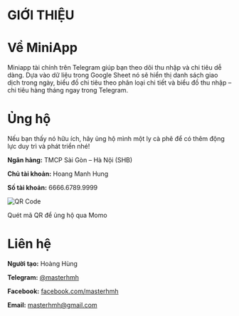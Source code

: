    <h1>GIỚI THIỆU</h1>
    <div class="info-section">
      <div class="info-card">
        <h1>Về MiniApp</h1>
        <p class="custom-text">
          Miniapp tài chính trên Telegram giúp bạn theo dõi thu nhập và chi tiêu dễ dàng. Dựa vào dữ liệu trong Google Sheet nó sẽ hiển thị danh sách giao dịch trong ngày, biểu đồ chi tiêu theo phân loại chi tiết và biểu đồ thu nhập – chi tiêu hàng tháng ngay trong Telegram. 
        </p>
      </div>
      <div class="info-card">
        <h1>Ủng hộ</h1>
        <p class="custom-text">
          Nếu bạn thấy nó hữu ích, hãy ủng hộ mình một ly cà phê để có thêm động lực duy trì và phát triển nhé!
        </p>
        <p><i class="fas fa-university" style="color: var(--accent-color);"></i><strong>Ngân hàng:</strong> TMCP Sài Gòn – Hà Nội (SHB)</p>
        <p><i class="fas fa-user" style="color: var(--accent-color);"></i><strong>Chủ tài khoản:</strong> Hoang Manh Hung</p>
        <p><i class="fas fa-credit-card" style="color: var(--accent-color);"></i><strong>Số tài khoản:</strong> 6666.6789.9999</p>
      </div>
      <div class="qr-container">
        <div class="qr-frame">
          <img id="qrImage" src="https://i.pinimg.com/736x/7c/13/53/7c135389e26cbc6460626deb9e2aa5c6.jpg" alt="QR Code" class="qr-image">
        </div>
        <p class="qr-caption">Quét mã QR để ủng hộ qua Momo</p>
      </div>
      <div class="info-card">
        <h1>Liên hệ</h1>
        <div class="contact-columns">
          <div class="contact-column">
            <p><i class="fas fa-user" style="color: var(--primary-color);"></i><strong>Người tạo:</strong> <span class="highlight-color">Hoàng Hùng</span></p>
            <p><i class="fab fa-telegram-plane" style="color: var(--primary-color);"></i><strong>Telegram:</strong> <a href="https://t.me/masterhmh" target="_blank">@masterhmh</a></p>
            <p><i class="fab fa-facebook" style="color: var(--primary-color);"></i><strong>Facebook:</strong> <a href="https://facebook.com/masterhmh" target="_blank">facebook.com/masterhmh</a></p>
            <p><i class="fas fa-envelope" style="color: var(--primary-color);"></i><strong>Email:</strong> <a href="mailto:masterhmh@gmail.com">masterhmh@gmail.com</a></p>
          </div>
        </div>
      </div>
    </div>
  </div>
</body>
</html>

